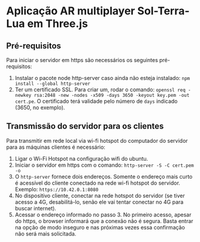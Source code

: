 # Aplicação AR multiplayer Sol-Terra-Lua em Three.js

## Pré-requisitos

Para iniciar o servidor em https são necessários os seguintes pré-requisitos:
1) Instalar o pacote node http-server caso ainda não esteja instalado: `npm install --global http-server`
2) Ter um certificado SSL. Para criar um, rodar o comando: `openssl req -newkey rsa:2048 -new -nodes -x509 -days 3650 -keyout key.pem -out cert.pe`. O certificado terá validade pelo número de `days` indicado (3650, no exemplo).

## Transmissão do servidor para os clientes

Para transmitir em rede local via wi-fi hotspot do computador do servidor para as máquinas clientes é necessário:

1) Ligar o Wi-Fi Hotspot na configuração wifi do ubuntu.
2) Iniciar o servidor em https com o comando: `http-server -S -C cert.pem -o`
3) O `http-server` fornece dois endereços. Somente o endereço mais curto é acessível do cliente conectado na rede wi-fi hotspot do servidor. Exemplo: `https://10.42.0.1:8080`
4) No dispositivo cliente, conectar na rede hotspot do servidor (se tiver acesso a 4G, desabilitá-lo, senão ele vai tentar conectar no 4G para buscar internet).
5) Acessar o endereço informado no passo 3. No primeiro acesso, apesar do https, o browser informará que a conexão não é segura. Basta entrar na opção de modo inseguro e nas próximas vezes essa confirmação não será mais solicitada.

